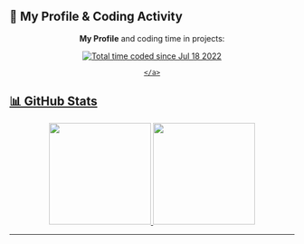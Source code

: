 ## 🌟 My Profile & Coding Activity

<div align="center">
    <p><strong>My Profile</strong> and coding time in projects:</p>
    <a href="https://wakatime.com/@Juaoinacio">
        <img src="https://wakatime.com/badge/user/ac313119-199b-4ed6-9b4c-4abacc152d18.svg" alt="Total time coded since Jul 18 2022" />
        
    </a>
</div>

## 📊 GitHub Stats

<div align="center">
  <a href="https://github.com/Dionatann">
    <img height="180em" src="https://github-readme-stats.vercel.app/api?username=Dionatann&show_icons=true&theme=dark&include_all_commits=true&count_private=true"/>
    <img height="180em" src="https://github-readme-stats.vercel.app/api/top-langs/?username=Dionatann&layout=compact&langs_count=7&theme=dark"/>
  </a>
</div>

---

